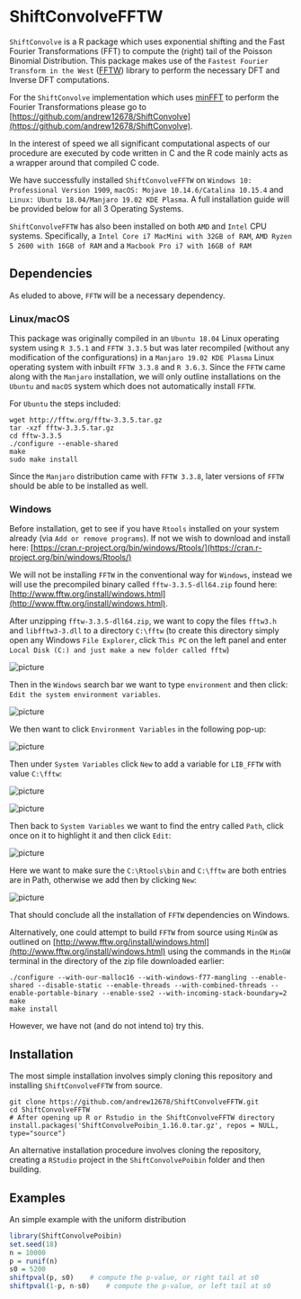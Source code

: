 # ShiftConvolveFFTW

`ShiftConvolve` is a R package which uses exponential shifting and the Fast Fourier Transformations (FFT) to compute the (right) tail of the Poisson Binomial Distribution. 
This package makes use of the `Fastest Fourier Transform in the West` ([FFTW](http://www.fftw.org/)) library to perform the necessary DFT and Inverse DFT computations.

For the `ShiftConvolve` implementation which uses [minFFT](https://github.com/aimukhin/minfft) to perform the Fourier Transformations please go to [https://github.com/andrew12678/ShiftConvolve](https://github.com/andrew12678/ShiftConvolve).

In the interest of speed we all significant computational aspects of our procedure are executed by code written in C and the R code mainly acts as a wrapper around that compiled C code.

We have successfully installed `ShiftConvolveFFTW` on `Windows 10: Professional Version 1909`, `macOS: Mojave 10.14.6/Catalina 10.15.4` and `Linux: Ubuntu 18.04/Manjaro 19.02 KDE Plasma`. A full installation guide will be provided below for all 3 Operating Systems.

`ShiftConvolveFFTW` has also been installed on both `AMD` and `Intel` CPU systems. Specifically, a  `Intel Core i7 MacMini with 32GB of RAM`, `AMD Ryzen 5 2600 with 16GB of RAM` and a `Macbook Pro i7 with 16GB of RAM` 

## Dependencies

As eluded to above, `FFTW` will be a necessary dependency. 

### Linux/macOS

This package was originally compiled in an `Ubuntu 18.04` Linux operating system using `R 3.5.1` and `FFTW 3.3.5` but was later recompiled (without any modification of the configurations) in a `Manjaro 19.02 KDE Plasma` Linux operating system with inbuilt `FFTW 3.3.8` and `R 3.6.3`. 
Since the `FFTW` came along with the `Manjaro` installation, we will only outline installations on the `Ubuntu` and `macOS` system which does not automatically install `FFTW`.

For `Ubuntu` the steps included:

```console
wget http://fftw.org/fftw-3.3.5.tar.gz
tar -xzf fftw-3.3.5.tar.gz
cd fftw-3.3.5
./configure --enable-shared
make
sudo make install
```

Since the `Manjaro` distribution came with `FFTW 3.3.8`, later versions of `FFTW` should be able to be installed as well.

### Windows

Before installation, get to see if you have `Rtools` installed on your system already (via `Add or remove programs`). If not we wish to download and install here: [https://cran.r-project.org/bin/windows/Rtools/](https://cran.r-project.org/bin/windows/Rtools/)

We will not be installing `FFTW` in the conventional way for `Windows`, instead we will use the precompiled binary called `fftw-3.3.5-dll64.zip` found here: [http://www.fftw.org/install/windows.html](http://www.fftw.org/install/windows.html).

After unzipping `fftw-3.3.5-dll64.zip`, we want to copy the files `fftw3.h` and `libfftw3-3.dll` to a directory `C:\fftw` (to create this directory simply open any Windows `File Explorer`, click `This PC` on the left panel and enter `Local Disk (C:) and just make a new folder called fftw`)

![picture](images/folder.png) 

Then in the `Windows` search bar we want to type `environment` and then click: `Edit the system environment variables`.

![picture](images/environment.png)

We then want to click `Environment Variables` in the following pop-up:

![picture](images/environment_button.png)

Then under `System Variables` click `New` to add a variable for `LIB_FFTW` with value `C:\fftw`:

![picture](images/new_button.png)

![picture](images/new_button_value.png)

Then back to `System Variables` we want to find the entry called `Path`, click once on it to highlight it and then click `Edit`:

![picture](images/edit_button.png)

Here we want to make sure the `C:\Rtools\bin` and `C:\fftw` are both entries are in Path, otherwise we add then by clicking `New`:

![picture](images/edit_button_values.png)

That should conclude all the installation of `FFTW` dependencies on Windows. 

Alternatively, one could attempt to build `FFTW` from source using `MinGW` as outlined on [http://www.fftw.org/install/windows.html](http://www.fftw.org/install/windows.html) using the commands in the `MinGW` terminal in the directory of the zip file downloaded earlier:

````console
./configure --with-our-malloc16 --with-windows-f77-mangling --enable-shared --disable-static --enable-threads --with-combined-threads --enable-portable-binary --enable-sse2 --with-incoming-stack-boundary=2
make
make install
````

However, we have not (and do not intend to) try this.

## Installation

The most simple installation involves simply cloning this repository and installing `ShiftConvolveFFTW` from source. 

```console
git clone https://github.com/andrew12678/ShiftConvolveFFTW.git
cd ShiftConvolveFFTW
# After opening up R or Rstudio in the ShiftConvolveFFTW directory
install.packages('ShiftConvolvePoibin_1.16.0.tar.gz', repos = NULL, type="source")
```

An alternative installation procedure involves cloning the repository, creating a `RStudio` project in the `ShiftConvolvePoibin` folder and then building. 

## Examples

An simple example with the uniform distribution

```R
library(ShiftConvolvePoibin)
set.seed(18)
n = 10000
p = runif(n)
s0 = 5200
shiftpval(p, s0)	# compute the p-value, or right tail at s0
shiftpval(1-p, n-s0)	# compute the p-value, or left tail at s0
```
